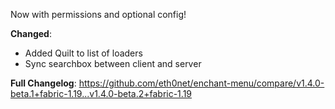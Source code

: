 Now with permissions and optional config!

**Changed**:
- Added Quilt to list of loaders
- Sync searchbox between client and server

**Full Changelog**: https://github.com/eth0net/enchant-menu/compare/v1.4.0-beta.1+fabric-1.19...v1.4.0-beta.2+fabric-1.19
